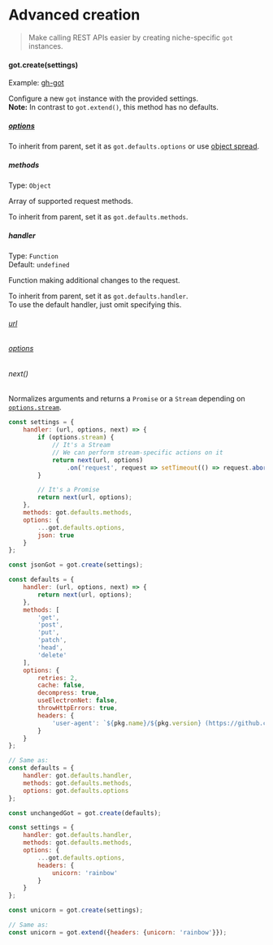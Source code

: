 # Advanced creation

> Make calling REST APIs easier by creating niche-specific `got` instances.

#### got.create(settings)

Example: [gh-got](https://github.com/sindresorhus/gh-got/blob/master/index.js)

Configure a new `got` instance with the provided settings.<br>
**Note:** In contrast to `got.extend()`, this method has no defaults.

##### [options](readme.md#options)

To inherit from parent, set it as `got.defaults.options` or use [object spread](https://developer.mozilla.org/en-US/docs/Web/JavaScript/Reference/Operators/Spread_syntax#Spread_in_object_literals).

##### methods

Type: `Object`

Array of supported request methods.

To inherit from parent, set it as `got.defaults.methods`.

##### handler

Type: `Function`<br>
Default: `undefined`

Function making additional changes to the request.

To inherit from parent, set it as `got.defaults.handler`.<br>
To use the default handler, just omit specifying this.

###### [url](readme.md#url)

###### [options](readme.md#options)

###### next()

Normalizes arguments and returns a `Promise` or a `Stream` depending on [`options.stream`](readme.md#stream).

```js
const settings = {
	handler: (url, options, next) => {
		if (options.stream) {
			// It's a Stream
			// We can perform stream-specific actions on it
			return next(url, options)
				.on('request', request => setTimeout(() => request.abort(), 50));
		}

		// It's a Promise
		return next(url, options);
	},
	methods: got.defaults.methods,
	options: {
		...got.defaults.options,
		json: true
	}
};

const jsonGot = got.create(settings);
```

```js
const defaults = {
	handler: (url, options, next) => {
		return next(url, options);
	},
	methods: [
		'get',
		'post',
		'put',
		'patch',
		'head',
		'delete'
	],
	options: {
		retries: 2,
		cache: false,
		decompress: true,
		useElectronNet: false,
		throwHttpErrors: true,
		headers: {
			'user-agent': `${pkg.name}/${pkg.version} (https://github.com/sindresorhus/got)`
		}
	}
};

// Same as:
const defaults = {
	handler: got.defaults.handler,
	methods: got.defaults.methods,
	options: got.defaults.options
};

const unchangedGot = got.create(defaults);
```

```js
const settings = {
	handler: got.defaults.handler,
	methods: got.defaults.methods,
	options: {
		...got.defaults.options,
		headers: {
			unicorn: 'rainbow'
		}
	}
};

const unicorn = got.create(settings);

// Same as:
const unicorn = got.extend({headers: {unicorn: 'rainbow'}});
```

